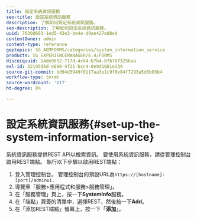 ```yaml
---
title: 設定系統資訊服務
seo-title: 設定系統資訊服務
description: 了解如何設定系統資訊服務。
seo-description: 了解如何設定系統資訊服務。
uuid: 7639d683-1ed5-43e3-be4e-d9ae427e88ed
contentOwner: admin
content-type: reference
geptopics: SG_AEMFORMS/categories/system_information_service
products: SG_EXPERIENCEMANAGER/6.4/FORMS
discoiquuid: 14de0652-717d-4c84-b7b4-b7b78f325baa
exl-id: 32195d6d-e800-4f21-bcc4-0e9d1601e239
source-git-commit: bd94d3949f0117aa3e1c9f0e84f7293a5d6b03b4
workflow-type: tm+mt
source-wordcount: '117'
ht-degree: 0%

---
```


# 設定系統資訊服務{#set-up-the-system-information-service}

系統資訊服務提供REST API以檢索資訊。 要使用系統資訊服務，請從管理控制台啟用REST端點。 執行以下步驟以啟用REST端點：

1. 登入管理控制台。 管理控制台的預設URL為`https://[hostname]:[port]/adminui.`
1. 導覽至「服務>應用程式和服務>服務管理」。
1. 在「服務管理」頁上，按一下&#x200B;**SystemInfo**&#x200B;服務。
1. 在「端點」頁簽的清單中，選擇REST，然後按一下&#x200B;**Add**。
1. 在「添加REST端點」螢幕上，按一下「**添加**」。
